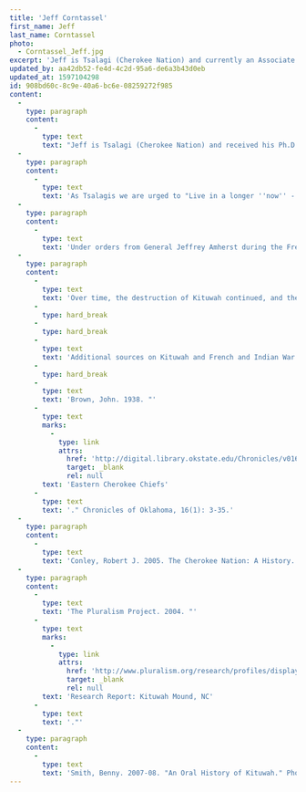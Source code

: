 ```yaml
---
title: 'Jeff Corntassel'
first_name: Jeff
last_name: Corntassel
photo:
  - Corntassel_Jeff.jpg
excerpt: 'Jeff is Tsalagi (Cherokee Nation) and currently an Associate Professor and Graduate Advisor in the School of Indigenous Governance at the University of Victoria which is located on Lekwungen and Wsanec homelands.'
updated_by: aa42db52-fe4d-4c2d-95a6-de6a3b43d0eb
updated_at: 1597104298
id: 908bd60c-8c9e-40a6-bc6e-08259272f985
content:
  -
    type: paragraph
    content:
      -
        type: text
        text: "Jeff is Tsalagi (Cherokee Nation) and received his Ph.D. from the University of Arizona in 1998. He is currently an\_Associate Professor and Graduate Advisor in the School of Indigenous Governance\_at the University of Victoria, which is located on Lekwungen and Wsanec homelands. Jeff was the first to represent the Cherokee Nation as a delegate to the United Nations Working Group on Indigenous Peoples and strives to honor his family and nation as a teacher, activist, and scholar."
  -
    type: paragraph
    content:
      -
        type: text
        text: 'As Tsalagis we are urged to "Live in a longer ''now'' - learn your history and culture and understand it is what you are now". Indigenous peoples who are engaging in a decolonization process have begun to live in a longer ''now'' by remembering and renewing relationships with their sacred homelands. For Tsalagis, idigiduwagi or Kituwah was the place where the atsila galvkwodiyu ("the honored or sacred fire") perpetually burned and served as the heart of the nation. Located near the junction of the Oconaluftee and Tuckasegee Rivers in North Carolina, Kituwah had been continuously inhabited by Tsalagis for over 11,000 years. Each year, Tsalagis traveled great distances to Kituwah, bringing ashes from their clan town to add to the mound while taking ashes from Kituwah''s sacred fire back to their villages. However, the Tsalagi relationship with Kituwah was temporarily broken in 1761.'
  -
    type: paragraph
    content:
      -
        type: text
        text: 'Under orders from General Jeffrey Amherst during the French and Indian War (1754-1763), Colonel James Grant and 2,000 British, Chickasaw, and Catawba soldiers were dispatched to South Carolina in 1761 to "punish" the Cherokees, despite their desire for peaceful relations with the British government. Tsalagi Chief Ada-gal''kala had requested peace talks but Grant refused. Within twenty days, Grant and his soldiers destroyed fifteen middle towns, burned over one thousand acres of crops, and forced approximately 5,000 Tsalagis to flee into the mountains. During these attacks on Tsalagi clan towns, Kituwah mound was razed by Grant''s troops. As keeper of the sacred fire, Agayvla ("Ancient one" or "Old Man of Kituwah") held his ground and attempted to defend Kituwah from British encroachment. In the end, however, A-ga-yv-la was killed; his bravery and love for the land are remembered to this day.'
  -
    type: paragraph
    content:
      -
        type: text
        text: 'Over time, the destruction of Kituwah continued, and the land was no longer held by Tsalagis. By the 1990''s, the mound had been reduced to 170 feet in diameter and stood only five feet tall in the middle of a field once used as an airstrip. In 1996, at the urging of Tsalagi activists like Tom Belt, the Eastern Band of Cherokees purchased the 309 acres containing Kituwah mound for $3.5 million. Almost immediately, Tsalagi citizens debated what to do with Kituwah and proposals included a train depot, culture center, Indian resort, walking trail, tourism project, golf course, and even a NASCAR track. As the future of Kituwah is determined by the Eastern Band of Cherokees, Tsalagis have once again begun bringing ashes, dirt, and rocks to the base of the mound to build it up again. According to Tsalagi Elder Benny Smith, "If we follow the teachings of Kituwah, there will be a return to it.'
      -
        type: hard_break
      -
        type: hard_break
      -
        type: text
        text: 'Additional sources on Kituwah and French and Indian War:'
      -
        type: hard_break
      -
        type: text
        text: 'Brown, John. 1938. "'
      -
        type: text
        marks:
          -
            type: link
            attrs:
              href: 'http://digital.library.okstate.edu/Chronicles/v016/v016p003.html'
              target: _blank
              rel: null
        text: 'Eastern Cherokee Chiefs'
      -
        type: text
        text: '." Chronicles of Oklahoma, 16(1): 3-35.'
  -
    type: paragraph
    content:
      -
        type: text
        text: 'Conley, Robert J. 2005. The Cherokee Nation: A History. Albuquerque, NM: University of New Mexico Press. See especially pages 45-55.'
  -
    type: paragraph
    content:
      -
        type: text
        text: 'The Pluralism Project. 2004. "'
      -
        type: text
        marks:
          -
            type: link
            attrs:
              href: 'http://www.pluralism.org/research/profiles/display.php?profile=73334'
              target: _blank
              rel: null
        text: 'Research Report: Kituwah Mound, NC'
      -
        type: text
        text: '."'
  -
    type: paragraph
    content:
      -
        type: text
        text: 'Smith, Benny. 2007-08. "An Oral History of Kituwah." Phone conversations with Corntassel.'
---
```


